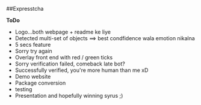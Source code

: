 ##Expresstcha

<b>ToDo</b>

* Logo...both webpage + readme ke liye
* Detected multi-set of objects ==> best condfidence wala emotion nikalna
* 5 secs feature
* Sorry try again 
* Overlay front end with red / green ticks
* Sorry verification failed, comeback late bot?
* Successfully verified, you're more human than me xD
* Demo website
* Package conversion
* testing 
* Presentation and hopefully winning syrus ;)
 
